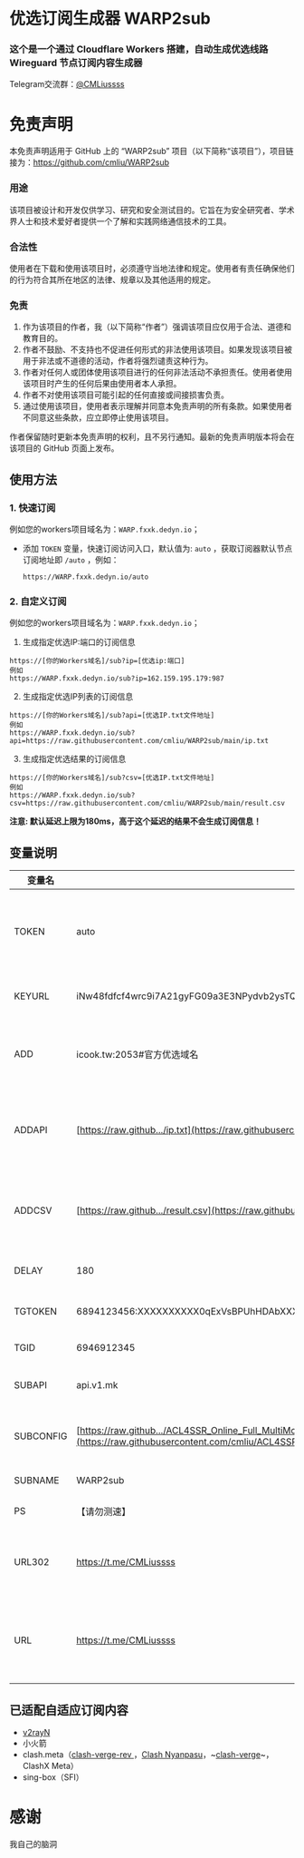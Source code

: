 # 优选订阅生成器 WARP2sub

### 这个是一个通过 Cloudflare Workers 搭建，自动生成优选线路 Wireguard 节点订阅内容生成器

Telegram交流群：[@CMLiussss](https://t.me/CMLiussss)

# 免责声明

本免责声明适用于 GitHub 上的 “WARP2sub” 项目（以下简称“该项目”），项目链接为：https://github.com/cmliu/WARP2sub

### 用途
该项目被设计和开发仅供学习、研究和安全测试目的。它旨在为安全研究者、学术界人士和技术爱好者提供一个了解和实践网络通信技术的工具。

### 合法性
使用者在下载和使用该项目时，必须遵守当地法律和规定。使用者有责任确保他们的行为符合其所在地区的法律、规章以及其他适用的规定。

### 免责
1. 作为该项目的作者，我（以下简称“作者”）强调该项目应仅用于合法、道德和教育目的。
2. 作者不鼓励、不支持也不促进任何形式的非法使用该项目。如果发现该项目被用于非法或不道德的活动，作者将强烈谴责这种行为。
3. 作者对任何人或团体使用该项目进行的任何非法活动不承担责任。使用者使用该项目时产生的任何后果由使用者本人承担。
4. 作者不对使用该项目可能引起的任何直接或间接损害负责。
5. 通过使用该项目，使用者表示理解并同意本免责声明的所有条款。如果使用者不同意这些条款，应立即停止使用该项目。

作者保留随时更新本免责声明的权利，且不另行通知。最新的免责声明版本将会在该项目的 GitHub 页面上发布。

## 使用方法

### 1. 快速订阅

例如您的workers项目域名为：`WARP.fxxk.dedyn.io`；

- 添加 `TOKEN` 变量，快速订阅访问入口，默认值为: `auto` ，获取订阅器默认节点订阅地址即 `/auto` ，例如：
     ```url
     https://WARP.fxxk.dedyn.io/auto
     ```

### 2. 自定义订阅 

例如您的workers项目域名为：`WARP.fxxk.dedyn.io`；

 1. 生成指定优选IP:端口的订阅信息

  ```url
  https://[你的Workers域名]/sub?ip=[优选ip:端口]
  例如
  https://WARP.fxxk.dedyn.io/sub?ip=162.159.195.179:987
  ```

 2. 生成指定优选IP列表的订阅信息

  ```url
  https://[你的Workers域名]/sub?api=[优选IP.txt文件地址]
  例如
  https://WARP.fxxk.dedyn.io/sub?api=https://raw.githubusercontent.com/cmliu/WARP2sub/main/ip.txt
  ```

 3. 生成指定优选结果的订阅信息

  ```url
  https://[你的Workers域名]/sub?csv=[优选IP.txt文件地址]
  例如
  https://WARP.fxxk.dedyn.io/sub?csv=https://raw.githubusercontent.com/cmliu/WARP2sub/main/result.csv
  ```

**注意: 默认延迟上限为180ms，高于这个延迟的结果不会生成订阅信息！**

## 变量说明
| 变量名 | 示例 | 备注 | 
|--------|---------|-----|
| TOKEN | auto | 快速订阅内置节点的订阅路径地址 /auto (支持多元素, 元素之间使用`,`作间隔)| 
| KEYURL | iNw48fdfcf4wrc9i7A21gyFG09a3E3NPydvb2ysTQGY= | 在线PrivateKey私钥库地址 | 
| ADD | icook.tw:2053#官方优选域名 | 对应`addresses`字段 (支持多元素, 元素之间使用`,`作间隔) | 
| ADDAPI | [https://raw.github.../ip.txt](https://raw.githubusercontent.com/cmliu/WARP2sub/main/ip.txt) | 对应`addressesapi`字段 (支持多元素, 元素之间使用`,`作间隔) | 
| ADDCSV | [https://raw.github.../result.csv](https://raw.githubusercontent.com/cmliu/WARP2sub/main/result.csv) | 对应`addressescsv`字段 (支持多元素, 元素之间使用`,`作间隔) | 
| DELAY | 180 |`addressescsv`测速结果延迟上限 | 
| TGTOKEN | 6894123456:XXXXXXXXXX0qExVsBPUhHDAbXXXXXqWXgBA | 发送TG通知的机器人token | 
| TGID | 6946912345 | 接收TG通知的账户数字ID | 
| SUBAPI | api.v1.mk | clash、singbox等 订阅转换后端 | 
| SUBCONFIG | [https://raw.github.../ACL4SSR_Online_Full_MultiMode.ini](https://raw.githubusercontent.com/cmliu/ACL4SSR/main/Clash/config/ACL4SSR_Online_Full_MultiMode.ini) | clash、singbox等 订阅转换配置文件 | 
| SUBNAME | WARP2sub | 订阅生成器名称 | 
| PS | 【请勿测速】 | 节点名备注消息 | 
| URL302 | https://t.me/CMLiussss | 主页302跳转(支持多url, url之间使用`,`或 换行 作间隔, 小白别用) |
| URL | https://t.me/CMLiussss | 主页伪装(支持多url, url之间使用`,`或 换行 作间隔, 乱设容易触发反诈) |

## 已适配自适应订阅内容
   - [v2rayN](https://github.com/2dust/v2rayN)
   - 小火箭
   - clash.meta（[clash-verge-rev
](https://github.com/clash-verge-rev/clash-verge-rev)，[Clash Nyanpasu](https://github.com/keiko233/clash-nyanpasu)，~[clash-verge](https://github.com/zzzgydi/clash-verge/tree/main)~，ClashX Meta）
   - sing-box（SFI）

# 感谢
我自己的脑洞
